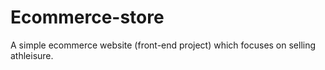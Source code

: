 # Ecommerce-store
A simple ecommerce website (front-end project) which focuses on selling athleisure.
